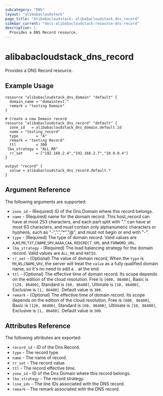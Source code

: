 ```yaml
---
subcategory: "DNS"
layout: "alibabacloudstack"
page_title: "Alibabacloudstack: alibabacloudstack_dns_record"
sidebar_current: "docs-alibabacloudstack-resource-dns-record"
description: |-
  Provides a DNS Record resource.
---
```


# alibabacloudstack_dns_record

Provides a DNS Record resource.

## Example Usage

```
resource "alibabacloudstack_dns_domain" "default" {
  domain_name = "domaintest."
  remark = "testing Domain"
}

# Create a new Domain record
resource "alibabacloudstack_dns_record" "default" {
  zone_id   = alibabacloudstack_dns_domain.default.id
  name = "testing_record"
  type        = "A"
  remark = "testing Record"
  ttl         = 300
 lba_strategy = "ALL_RR"
  rr_set      = ["192.168.2.4","192.168.2.7","10.0.0.4"]
}

output "record" {
  value = alibabacloudstack_dns_record.default.*
}
```

## Argument Reference

The following arguments are supported:

* `zone_id` - (Required) ID of the Dns Domain where this record belongs.
* `name` - (Required) name for the domain record. This host_record can have at most 253 characters, and each part split with "." can have at most 63 characters, and must contain only alphanumeric characters or hyphens, such as "-",".","*","@",  and must not begin or end with "-".
* `type` - (Required) The type of domain record. Valid values are `A`,`NS`,`MX`,`TXT`,`CNAME`,`SRV`,`AAAA`,`CAA`, `REDIRECT_URL` and `FORWORD_URL`.
* `lba_strategy` - (Required)  The load balancing strategy for the domain record. Valid values are `ALL_RR` and `RATIO`.
* `rr_set` - (Optional) The value of domain record, When the `type` is `MX`,`NS`,`CNAME`,`SRV`, the server will treat the `value` as a fully qualified domain name, so it's no need to add a `.` at the end.
* `ttl` - (Optional) The effective time of domain record. Its scope depends on the edition of the cloud resolution. Free is `[600, 86400]`, Basic is `[120, 86400]`, Standard is `[60, 86400]`, Ultimate is `[10, 86400]`, Exclusive is `[1, 86400]`. Default value is `300`.
* `remark` - (Optional) The effective time of domain record. Its scope depends on the edition of the cloud resolution. Free is `[600, 86400]`, Basic is `[120, 86400]`, Standard is `[60, 86400]`, Ultimate is `[10, 86400]`, Exclusive is `[1, 86400]`. Default value is `300`.

## Attributes Reference

The following attributes are exported:

* `record_id` - ID of the Dns Record.
* `type` - The record type.
* `name` - The name of record.
* `rr_set` - The record value.
* `ttl` - The record effective time.
* `zone_id` - ID of the Dns Domain where this record belongs.
* `lba_strategy` - The record strategy.
* `line_ids` -  The line IDs associated with the DNS record.
* `remark` - The remark associated with the DNS record.